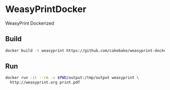 # WeasyPrintDocker

WeasyPrint Dockerized

## Build

```bash
docker build -t weasyprint https://github.com/cakebake/weasyprint-dockerized.git
```

## Run

```bash
docker run -it --rm -v $PWD/output:/tmp/output weasyprint \
  http://weasyprint.org print.pdf
```
